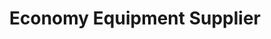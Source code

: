 ---
title: "Economy Equipment Supplier"
url: /phoenix/economy-equipment-supplier/
shop: wholesale
---